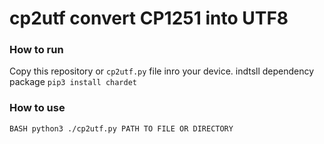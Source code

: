 # cp2utf convert CP1251 into UTF8
### How to run
Copy this repository or ``` cp2utf.py ``` file inro your device.
indtsll dependency package
``` pip3 install chardet ```
### How to use 
```BASH python3 ./cp2utf.py PATH TO FILE OR DIRECTORY ```
